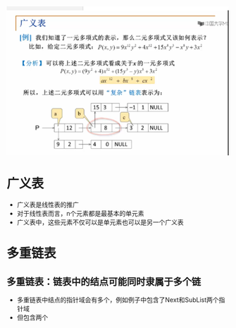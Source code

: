 ![Alt text](imgs/广义表.png)
# 广义表
* 广义表是线性表的推广
* 对于线性表而言，n个元素都是最基本的单元素
* 广义表中，这些元素不仅可以是单元素也可以是另一个广义表

# 多重链表
## 多重链表：链表中的结点可能同时隶属于多个链
* 多重链表中结点的指针域会有多个，例如例子中包含了Next和SubList两个指针域
* 但包含两个
